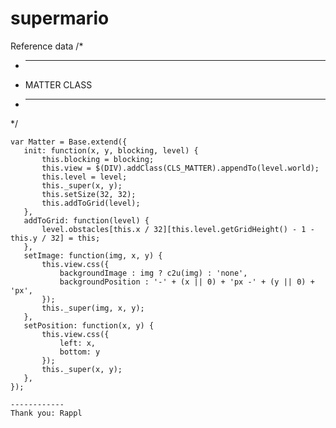 # supermario
Reference data
/*
 * -------------------------------------------
 * MATTER CLASS
 * -------------------------------------------
 */
 ```````````````````````
var Matter = Base.extend({
	init: function(x, y, blocking, level) {
		this.blocking = blocking;
		this.view = $(DIV).addClass(CLS_MATTER).appendTo(level.world);
		this.level = level;
		this._super(x, y);
		this.setSize(32, 32);
		this.addToGrid(level);
	},
	addToGrid: function(level) {
		level.obstacles[this.x / 32][this.level.getGridHeight() - 1 - this.y / 32] = this;
	},
	setImage: function(img, x, y) {
		this.view.css({
			backgroundImage : img ? c2u(img) : 'none',
			backgroundPosition : '-' + (x || 0) + 'px -' + (y || 0) + 'px',
		});
		this._super(img, x, y);
	},
	setPosition: function(x, y) {
		this.view.css({
			left: x,
			bottom: y
		});
		this._super(x, y);
	},
});

------------
Thank you: Rappl
